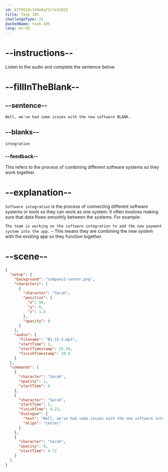 ```yaml
---
id: 67f0524c149e9af2c7e31023
title: Task 105
challengeType: 22
dashedName: task-105
lang: en-US
---
```


<!-- (Audio) Sarah: Well, we've had some issues with the new software integration. -->

# --instructions--

Listen to the audio and complete the sentence below.

# --fillInTheBlank--

## --sentence--

`Well, we've had some issues with the new software BLANK.`

## --blanks--

`integration`

### --feedback--

This refers to the process of combining different software systems so they work together.

# --explanation--

`Software integration` is the process of connecting different software systems or tools so they can work as one system. It often involves making sure that data flows smoothly between the systems. For example:

`The team is working on the software integration to add the new payment system into the app.` – This means they are combining the new system with the existing app so they function together.   

# --scene--

```json
{
  "setup": {
    "background": "company2-center.png",
    "characters": [
      {
        "character": "Sarah",
        "position": {
          "x": 50,
          "y": 0,
          "z": 1.4
        },
        "opacity": 0
      }
    ],
    "audio": {
      "filename": "B1_15-3.mp3",
      "startTime": 1,
      "startTimestamp": 25.58,
      "finishTimestamp": 28.8
    }
  },
  "commands": [
    {
      "character": "Sarah",
      "opacity": 1,
      "startTime": 0
    },
    {
      "character": "Sarah",
      "startTime": 1,
      "finishTime": 4.22,
      "dialogue": {
        "text": "Well, we've had some issues with the new software integration.",
        "align": "center"
      }
    },
    {
      "character": "Sarah",
      "opacity": 0,
      "startTime": 4.72
    }
  ]
}
```
